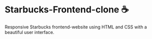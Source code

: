 # Starbucks-Frontend-clone ☕
Responsive Starbucks frontend-website using HTML and CSS with a beautiful user interface.
